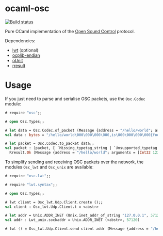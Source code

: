 ocaml-osc
=========

[![Build status](https://travis-ci.org/johnelse/ocaml-osc.png?branch=master)](https://travis-ci.org/johnelse/ocaml-osc)

Pure OCaml implementation of the
[Open Sound Control](http://opensoundcontrol.org/) protocol.

Dependencies:

* [lwt](http://ocsigen.org/lwt/) (optional)
* [ocplib-endian](https://github.com/OCamlPro/ocplib-endian)
* [oUnit](http://ounit.forge.ocamlcore.org/)
* [rresult](https://github.com/dbuenzli/rresult)

Usage
=====

If you just need to parse and serialise OSC packets, use the `Osc.Codec`
module:

``` ocaml
# require "osc";;

# open Osc.Types;;

# let data = Osc.Codec.of_packet (Message {address = "/hello/world"; arguments = [Int32 123l; String "foo"]});;
val data : bytes = "/hello/world\000\000\000\000,is\000\000\000\000{foo\000"

# let packet = Osc.Codec.to_packet data;;
val packet : (packet, [ `Missing_typetag_string | `Unsupported_typetag of char ]) Rresult.result =
  Rresult.Ok (Message {address = "/hello/world"; arguments = [Int32 123l; String "foo"]})
```

To simplify sending and receiving OSC packets over the network, the modules
`Osc_lwt` and `Osc_unix` are available:

``` ocaml
# require "osc.lwt";;

# require "lwt.syntax";;

# open Osc.Types;;

# lwt client = Osc_lwt.Udp.Client.create ();;
val client : Osc_lwt.Udp.Client.t = <abstr>

# let addr = Unix.ADDR_INET (Unix.inet_addr_of_string "127.0.0.1", 57120);;
val addr : Lwt_unix.sockaddr = Unix.ADDR_INET (<abstr>, 57120)

# lwt () = Osc_lwt.Udp.Client.send client addr (Message {address = "/hello/world"; arguments = [Int32 123l; String "foo"]});;
```
